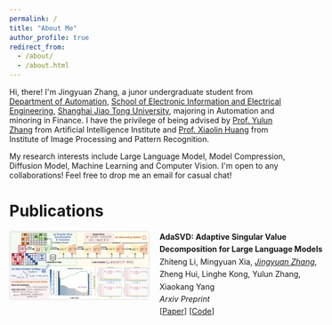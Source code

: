 ```yaml
---
permalink: /
title: "About Me"
author_profile: true
redirect_from: 
  - /about/
  - /about.html
---
```


Hi, there! I'm Jingyuan Zhang, a junor undergraduate student from [Department of Automation](https://automation.sjtu.edu.cn/), [School of Electronic Information and Electrical Engineering](https://www.seiee.sjtu.edu.cn/), [Shanghai Jiao Tong University](https://www.sjtu.edu.cn/), majoring in Automation and minoring in Finance. I have the privilege of being advised by [Prof. Yulun Zhang](https://yulunzhang.com/) from Artificial Intelligence Institute and [Prof. Xiaolin Huang](http://www.pami.sjtu.edu.cn/En/xiaolin) from Institute of Image Processing and Pattern Recognition.

My research interests include Large Language Model, Model Compression, Diffusion Model, Machine Learning and Computer Vision. I'm open to any collaborations! Feel free to drop me an email for casual chat!


# Publications

<div class="publication-container">
  <!-- 单个论文条目 -->
  <div class="publication-item">
    <div class="publication-image">
      <img src="/images/AdaSVD_Overview.png" alt="Flow of Reasoning Pipeline">
    </div>
    <div class="publication-content">
      <strong>AdaSVD: Adaptive Singular Value Decomposition for Large Language Models</strong><br>
      Zhiteng Li, Mingyuan Xia, <span class="name-underline">Jingyuan Zhang</span>, Zheng Hui, Linghe Kong, Yulun Zhang, Xiaokang Yang<br>
      <em>Arxiv Preprint</em><br>
      [<a href="https://arxiv.org/abs/2502.01403">Paper</a>] [<a href="https://github.com/ZHITENGLI/AdaSVD/tree/v1">Code</a>]
    </div>
  </div>
</div>


<style>
.publication-container {
  width: 100%;
}

.publication-item {
  display: flex;
  margin-bottom: 30px;
  align-items: flex-start;
  gap: 20px; /* 新增间距控制 */
}

.publication-image {
  flex: 0 0 200px;  /* 修正语法错误 */
  min-width: 250px; /* 确保最小宽度 */
}

.publication-image img {
  width: 100%;
  border: 1px solid #ddd;
  border-radius: 4px;
  object-fit: contain; /* 防止图片变形 */
}

.publication-content {
  flex: 1;
  line-height: 1.6;
  min-width: 300px; /* 防止文字区域过窄 */
}

.name-underline {
  font-style: italic;
  text-decoration: underline;
}

@media (max-width: 768px) { /* 修正媒体查询语法 */
  .publication-item {
    flex-direction: column;
  }
  .publication-image {
    width: 100%;
    flex: none;
  }
}
</style>







